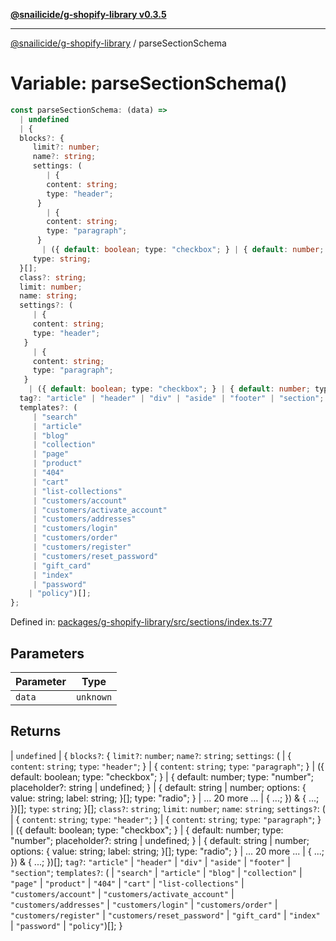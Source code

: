 [**@snailicide/g-shopify-library v0.3.5**](../README.md)

---

[@snailicide/g-shopify-library](../README.md) / parseSectionSchema

# Variable: parseSectionSchema()

```ts
const parseSectionSchema: (data) =>
  | undefined
  | {
  blocks?: {
     limit?: number;
     name?: string;
     settings: (
        | {
        content: string;
        type: "header";
      }
        | {
        content: string;
        type: "paragraph";
      }
       | ({ default: boolean; type: "checkbox"; } | { default: number; type: "number"; placeholder?: string | undefined; } | { default: string | number; options: { value: string; label: string; }[]; type: "radio"; } | ... 20 more ... | { ...; }) & { ...; })[];
     type: string;
  }[];
  class?: string;
  limit: number;
  name: string;
  settings?: (
     | {
     content: string;
     type: "header";
   }
     | {
     content: string;
     type: "paragraph";
   }
    | ({ default: boolean; type: "checkbox"; } | { default: number; type: "number"; placeholder?: string | undefined; } | { default: string | number; options: { value: string; label: string; }[]; type: "radio"; } | ... 20 more ... | { ...; }) & { ...; })[];
  tag?: "article" | "header" | "div" | "aside" | "footer" | "section";
  templates?: (
     | "search"
     | "article"
     | "blog"
     | "collection"
     | "page"
     | "product"
     | "404"
     | "cart"
     | "list-collections"
     | "customers/account"
     | "customers/activate_account"
     | "customers/addresses"
     | "customers/login"
     | "customers/order"
     | "customers/register"
     | "customers/reset_password"
     | "gift_card"
     | "index"
     | "password"
    | "policy")[];
};
```

Defined in:
[packages/g-shopify-library/src/sections/index.ts:77](https://github.com/gbtunney/snailicide-monorepo/blob/master/packages/g-shopify-library/src/sections/index.ts#L77)

## Parameters

| Parameter | Type      |
| --------- | --------- |
| `data`    | `unknown` |

## Returns

| `undefined` | { `blocks?`: { `limit?`: `number`; `name?`: `string`;
`settings`: ( | { `content`: `string`; `type`: `"header"`; } | { `content`:
`string`; `type`: `"paragraph"`; } | ({ default: boolean; type: "checkbox"; } |
{ default: number; type: "number"; placeholder?: string | undefined; } | {
default: string | number; options: { value: string; label: string; }\[]; type:
"radio"; } | ... 20 more ... | { ...; }) & { ...; })\[]; `type`: `string`; }\[];
`class?`: `string`; `limit`: `number`; `name`: `string`; `settings?`: ( | {
`content`: `string`; `type`: `"header"`; } | { `content`: `string`; `type`:
`"paragraph"`; } | ({ default: boolean; type: "checkbox"; } | { default: number;
type: "number"; placeholder?: string | undefined; } | { default: string |
number; options: { value: string; label: string; }\[]; type: "radio"; } | ... 20
more ... | { ...; }) & { ...; })\[]; `tag?`: `"article"` | `"header"` | `"div"`
| `"aside"` | `"footer"` | `"section"`; `templates?`: ( | `"search"` |
`"article"` | `"blog"` | `"collection"` | `"page"` | `"product"` | `"404"` |
`"cart"` | `"list-collections"` | `"customers/account"` |
`"customers/activate_account"` | `"customers/addresses"` | `"customers/login"` |
`"customers/order"` | `"customers/register"` | `"customers/reset_password"` |
`"gift_card"` | `"index"` | `"password"` | `"policy"`)\[]; }
